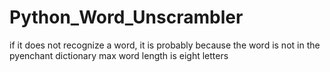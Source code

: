 # Python_Word_Unscrambler
if it does not recognize a word, it is probably because the word is not in the pyenchant dictionary
max word length is eight letters
